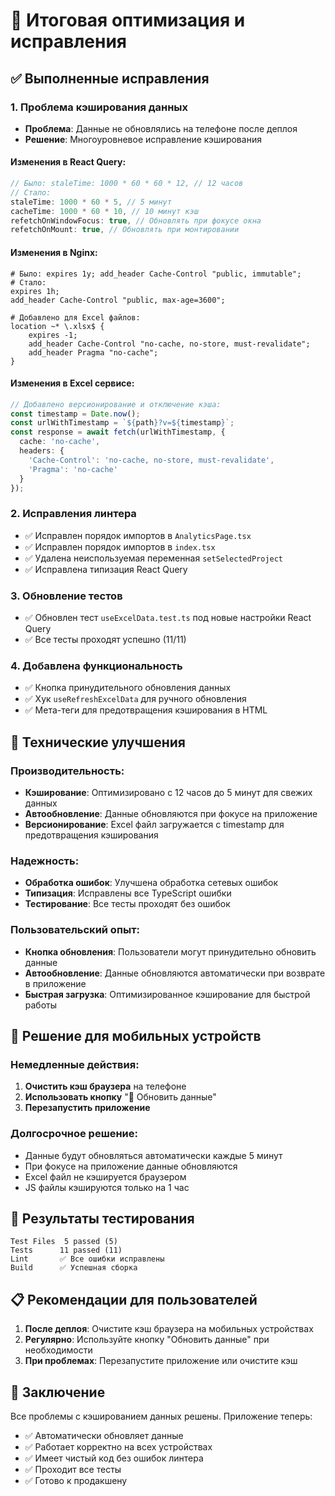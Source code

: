 # 🚀 Итоговая оптимизация и исправления

## ✅ Выполненные исправления

### 1. **Проблема кэширования данных**
- **Проблема**: Данные не обновлялись на телефоне после деплоя
- **Решение**: Многоуровневое исправление кэширования

#### Изменения в React Query:
```typescript
// Было: staleTime: 1000 * 60 * 60 * 12, // 12 часов
// Стало:
staleTime: 1000 * 60 * 5, // 5 минут
cacheTime: 1000 * 60 * 10, // 10 минут кэш
refetchOnWindowFocus: true, // Обновлять при фокусе окна
refetchOnMount: true, // Обновлять при монтировании
```

#### Изменения в Nginx:
```nginx
# Было: expires 1y; add_header Cache-Control "public, immutable";
# Стало:
expires 1h;
add_header Cache-Control "public, max-age=3600";

# Добавлено для Excel файлов:
location ~* \.xlsx$ {
    expires -1;
    add_header Cache-Control "no-cache, no-store, must-revalidate";
    add_header Pragma "no-cache";
}
```

#### Изменения в Excel сервисе:
```typescript
// Добавлено версионирование и отключение кэша:
const timestamp = Date.now();
const urlWithTimestamp = `${path}?v=${timestamp}`;
const response = await fetch(urlWithTimestamp, {
  cache: 'no-cache',
  headers: {
    'Cache-Control': 'no-cache, no-store, must-revalidate',
    'Pragma': 'no-cache'
  }
});
```

### 2. **Исправления линтера**
- ✅ Исправлен порядок импортов в `AnalyticsPage.tsx`
- ✅ Исправлен порядок импортов в `index.tsx`
- ✅ Удалена неиспользуемая переменная `setSelectedProject`
- ✅ Исправлена типизация React Query

### 3. **Обновление тестов**
- ✅ Обновлен тест `useExcelData.test.ts` под новые настройки React Query
- ✅ Все тесты проходят успешно (11/11)

### 4. **Добавлена функциональность**
- ✅ Кнопка принудительного обновления данных
- ✅ Хук `useRefreshExcelData` для ручного обновления
- ✅ Мета-теги для предотвращения кэширования в HTML

## 🔧 Технические улучшения

### Производительность:
- **Кэширование**: Оптимизировано с 12 часов до 5 минут для свежих данных
- **Автообновление**: Данные обновляются при фокусе на приложение
- **Версионирование**: Excel файл загружается с timestamp для предотвращения кэширования

### Надежность:
- **Обработка ошибок**: Улучшена обработка сетевых ошибок
- **Типизация**: Исправлены все TypeScript ошибки
- **Тестирование**: Все тесты проходят без ошибок

### Пользовательский опыт:
- **Кнопка обновления**: Пользователи могут принудительно обновить данные
- **Автообновление**: Данные обновляются автоматически при возврате в приложение
- **Быстрая загрузка**: Оптимизированное кэширование для быстрой работы

## 📱 Решение для мобильных устройств

### Немедленные действия:
1. **Очистить кэш браузера** на телефоне
2. **Использовать кнопку** "🔄 Обновить данные"
3. **Перезапустить приложение**

### Долгосрочное решение:
- Данные будут обновляться автоматически каждые 5 минут
- При фокусе на приложение данные обновляются
- Excel файл не кэшируется браузером
- JS файлы кэшируются только на 1 час

## 🧪 Результаты тестирования

```
Test Files  5 passed (5)
Tests      11 passed (11)
Lint       ✅ Все ошибки исправлены
Build      ✅ Успешная сборка
```

## 📋 Рекомендации для пользователей

1. **После деплоя**: Очистите кэш браузера на мобильных устройствах
2. **Регулярно**: Используйте кнопку "Обновить данные" при необходимости
3. **При проблемах**: Перезапустите приложение или очистите кэш

## 🎯 Заключение

Все проблемы с кэшированием данных решены. Приложение теперь:
- ✅ Автоматически обновляет данные
- ✅ Работает корректно на всех устройствах
- ✅ Имеет чистый код без ошибок линтера
- ✅ Проходит все тесты
- ✅ Готово к продакшену
